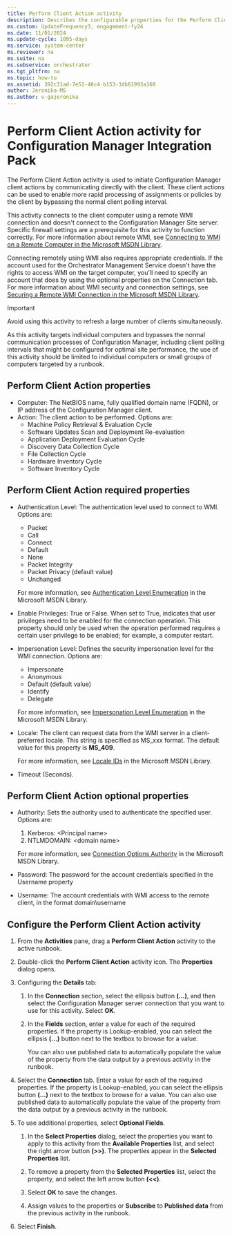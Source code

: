 ```yaml
---
title: Perform Client Action activity
description: Describes the configurable properties for the Perform Client Action activity for Configuration Manager Integration Pack.
ms.custom: UpdateFrequency3, engagement-fy24
ms.date: 11/01/2024
ms.update-cycle: 1095-days
ms.service: system-center
ms.reviewer: na
ms.suite: na
ms.subservice: orchestrator
ms.tgt_pltfrm: na
ms.topic: how-to
ms.assetid: 392c31ad-7e51-46c4-b153-3db61993a160
author: Jeronika-MS
ms.author: v-gajeronika
---
```


# Perform Client Action activity for Configuration Manager Integration Pack

The Perform Client Action activity is used to initiate Configuration
Manager client actions by communicating directly with the client. These
client actions can be used to enable more rapid processing of
assignments or policies by the client by bypassing the normal client
polling interval.

This activity connects to the client computer using a remote WMI
connection and doesn't connect to the Configuration Manager Site
server. Specific firewall settings are a prerequisite for this activity
to function correctly. For more information about remote WMI, see
[Connecting to WMI on a Remote Computer in the Microsoft MSDN
Library](/windows/win32/wmisdk/connecting-to-wmi-on-a-remote-computer).

Connecting remotely using WMI also requires appropriate credentials. If
the account used for the Orchestrator Management Service doesn't have
the rights to access WMI on the target computer, you'll need to specify an
account that does by using the optional properties on the Connection
tab. For more information about WMI security and connection settings,
see [Securing a Remote WMI Connection in the Microsoft MSDN
Library](/windows/win32/wmisdk/securing-a-remote-wmi-connection).

>[!IMPORTANT]
>Avoid using this activity to refresh a large number of clients simultaneously.

As this activity targets individual computers and bypasses the normal communication processes of Configuration Manager, including client polling intervals that might be configured for optimal site performance, the use of this activity should be limited to individual computers or small groups of computers targeted by a runbook.

## Perform Client Action properties

- Computer: The NetBIOS name, fully qualified domain name (FQDN), or IP address of the Configuration Manager client.
- Action: The client action to be performed. Options are:
    -   Machine Policy Retrieval & Evaluation Cycle
    -   Software Updates Scan and Deployment Re-evaluation
    -   Application Deployment Evaluation Cycle
    -   Discovery Data Collection Cycle
    -   File Collection Cycle
    -   Hardware Inventory Cycle
    -   Software Inventory Cycle

## Perform Client Action required properties
- Authentication Level: The authentication level used to connect to WMI. Options are:
    -   Packet
    -   Call
    -   Connect
    -   Default
    -   None
    -   Packet Integrity
    -   Packet Privacy (default value)
    -   Unchanged

  For more information, see [Authentication Level Enumeration](/dotnet/api/system.management.authenticationlevel) in the Microsoft MSDN Library.
- Enable Privileges: True or False. When set to True, indicates that user privileges need to be enabled for the connection operation. This property should only be used when the operation performed requires a certain user privilege to be enabled; for example, a computer restart.
- Impersonation Level: Defines the security impersonation level for the WMI connection. Options are:
    -   Impersonate
    -   Anonymous
    -   Default (default value)
    -   Identify
    -   Delegate

  For more information, see [Impersonation Level Enumeration](/dotnet/api/system.management.impersonationlevel) in the Microsoft MSDN Library.
- Locale: The client can request data from the WMI server in a client-preferred locale. This string is specified as MS\_xxx format. The default value for this property is **MS\_409**.

    For more information, see [Locale IDs](/openspecs/windows_protocols/ms-lcid/a9eac961-e77d-41a6-90a5-ce1a8b0cdb9c) in the Microsoft MSDN Library.
- Timeout (Seconds).

## Perform Client Action optional properties

- Authority: Sets the authority used to authenticate the specified user. Options are:
    1.  Kerberos: &lt;Principal name&gt;
    2.  NTLMDOMAIN: &lt;domain name&gt;

  For more information, see [Connection Options Authority](/dotnet/api/system.management.connectionoptions.authority) in the Microsoft MSDN Library.
- Password: The password for the account credentials specified in the Username property
- Username: The account credentials with WMI access to the remote client, in the format domain\\username

## Configure the Perform Client Action activity

1.  From the **Activities** pane, drag a **Perform Client Action**
    activity to the active runbook.

2.  Double-click the **Perform Client Action** activity icon. The
    **Properties** dialog opens.

3.  Configuring the **Details** tab:

    1.  In the **Connection** section, select the ellipsis button
        **(...)**, and then select the Configuration Manager server
        connection that you want to use for this activity. Select **OK**.

    2.  In the **Fields** section, enter a value for each of the
        required properties. If the property is Lookup-enabled, you can
        select the ellipsis **(…)** button next to the textbox to browse
        for a value.

        You can also use published data to automatically populate the
        value of the property from the data output by a previous
        activity in the runbook.

4.  Select the **Connection** tab. Enter a value for each of the required
    properties. If the property is Lookup-enabled, you can select the
    ellipsis button **(…)** next to the textbox to browse for a value.
    You can also use published data to automatically populate the value
    of the property from the data output by a previous activity in the
    runbook.

5.  To use additional properties, select **Optional Fields**.

    1.  In the **Select Properties** dialog, select the properties you
        want to apply to this activity from the **Available Properties**
        list, and select the right arrow button **(&gt;&gt;)**. The
        properties appear in the **Selected Properties** list.

    2.  To remove a property from the **Selected Properties** list,
        select the property, and select the left arrow button
        **(&lt;&lt;)**.

    3.  Select **OK** to save the changes.

    4.  Assign values to the properties or **Subscribe** to **Published data** from the previous activity in the runbook.

6.  Select **Finish**.
